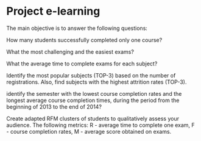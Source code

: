 # Project e-learning
The main objective is to answer the following questions:

How many students successfully completed only one course? 

What the most challenging and the easiest exams?

What the average time to complete exams for each subject? 

Identify the most popular subjects (TOP-3) based on the number of registrations. Also, find subjects with the highest attrition rates (TOP-3). 

 identify the semester with the lowest course completion rates and the longest average course completion times, during the period from the beginning of 2013 to the end of 2014?

Create adapted RFM clusters of students to qualitatively assess your audience. The following metrics: R - average time to complete one exam, F - course completion rates, M - average score obtained on exams. 



